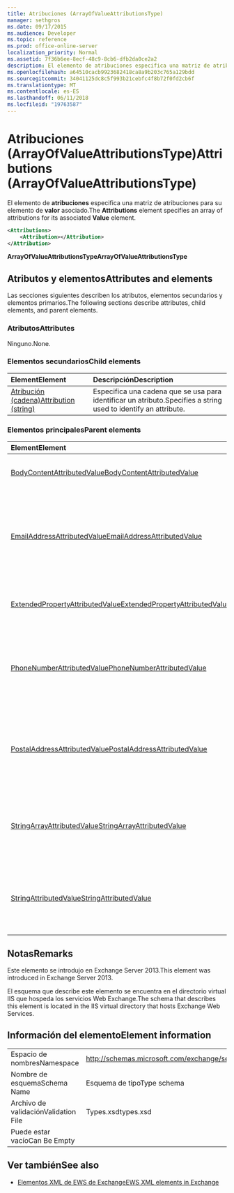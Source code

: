```yaml
---
title: Atribuciones (ArrayOfValueAttributionsType)
manager: sethgros
ms.date: 09/17/2015
ms.audience: Developer
ms.topic: reference
ms.prod: office-online-server
localization_priority: Normal
ms.assetid: 7f36b6ee-8ecf-48c9-8cb6-dfb2da0ce2a2
description: El elemento de atribuciones especifica una matriz de atribuciones para su elemento de valor asociado.
ms.openlocfilehash: a64510cacb9923682418ca8a9b203c765a129bdd
ms.sourcegitcommit: 34041125dc8c5f993b21cebfc4f8b72f0fd2cb6f
ms.translationtype: MT
ms.contentlocale: es-ES
ms.lasthandoff: 06/11/2018
ms.locfileid: "19763587"
---
```

# <a name="attributions-arrayofvalueattributionstype"></a><span data-ttu-id="0fe9f-103">Atribuciones (ArrayOfValueAttributionsType)</span><span class="sxs-lookup"><span data-stu-id="0fe9f-103">Attributions (ArrayOfValueAttributionsType)</span></span>

<span data-ttu-id="0fe9f-104">El elemento de **atribuciones** especifica una matriz de atribuciones para su elemento de **valor** asociado.</span><span class="sxs-lookup"><span data-stu-id="0fe9f-104">The **Attributions** element specifies an array of attributions for its associated **Value** element.</span></span> 
  
```XML
<Attributions>
    <Attribution></Attribution>
</Attribution>
```

 <span data-ttu-id="0fe9f-105">**ArrayOfValueAttributionsType**</span><span class="sxs-lookup"><span data-stu-id="0fe9f-105">**ArrayOfValueAttributionsType**</span></span>
## <a name="attributes-and-elements"></a><span data-ttu-id="0fe9f-106">Atributos y elementos</span><span class="sxs-lookup"><span data-stu-id="0fe9f-106">Attributes and elements</span></span>

<span data-ttu-id="0fe9f-107">Las secciones siguientes describen los atributos, elementos secundarios y elementos primarios.</span><span class="sxs-lookup"><span data-stu-id="0fe9f-107">The following sections describe attributes, child elements, and parent elements.</span></span>
  
### <a name="attributes"></a><span data-ttu-id="0fe9f-108">Atributos</span><span class="sxs-lookup"><span data-stu-id="0fe9f-108">Attributes</span></span>

<span data-ttu-id="0fe9f-109">Ninguno.</span><span class="sxs-lookup"><span data-stu-id="0fe9f-109">None.</span></span>
  
### <a name="child-elements"></a><span data-ttu-id="0fe9f-110">Elementos secundarios</span><span class="sxs-lookup"><span data-stu-id="0fe9f-110">Child elements</span></span>

|<span data-ttu-id="0fe9f-111">**Element**</span><span class="sxs-lookup"><span data-stu-id="0fe9f-111">**Element**</span></span>|<span data-ttu-id="0fe9f-112">**Descripción**</span><span class="sxs-lookup"><span data-stu-id="0fe9f-112">**Description**</span></span>|
|:-----|:-----|
|[<span data-ttu-id="0fe9f-113">Atribución (cadena)</span><span class="sxs-lookup"><span data-stu-id="0fe9f-113">Attribution (string)</span></span>](attribution-string.md) <br/> |<span data-ttu-id="0fe9f-114">Especifica una cadena que se usa para identificar un atributo.</span><span class="sxs-lookup"><span data-stu-id="0fe9f-114">Specifies a string used to identify an attribute.</span></span>  <br/> |
   
### <a name="parent-elements"></a><span data-ttu-id="0fe9f-115">Elementos principales</span><span class="sxs-lookup"><span data-stu-id="0fe9f-115">Parent elements</span></span>

|<span data-ttu-id="0fe9f-116">**Element**</span><span class="sxs-lookup"><span data-stu-id="0fe9f-116">**Element**</span></span>|<span data-ttu-id="0fe9f-117">**Descripción**</span><span class="sxs-lookup"><span data-stu-id="0fe9f-117">**Description**</span></span>|
|:-----|:-----|
|[<span data-ttu-id="0fe9f-118">BodyContentAttributedValue</span><span class="sxs-lookup"><span data-stu-id="0fe9f-118">BodyContentAttributedValue</span></span>](bodycontentattributedvalue.md) <br/> |<span data-ttu-id="0fe9f-119">Especifica el contenido del cuerpo de un elemento.</span><span class="sxs-lookup"><span data-stu-id="0fe9f-119">Specifies the body content of an item.</span></span>  <br/> |
|[<span data-ttu-id="0fe9f-120">EmailAddressAttributedValue</span><span class="sxs-lookup"><span data-stu-id="0fe9f-120">EmailAddressAttributedValue</span></span>](emailaddressattributedvalue.md) <br/> |<span data-ttu-id="0fe9f-121">Especifica una instancia de una matriz de direcciones de correo electrónico y sus atribuciones asociados.</span><span class="sxs-lookup"><span data-stu-id="0fe9f-121">Specifies an instance of an array of email addresses and their associated attributions.</span></span>  <br/> |
|[<span data-ttu-id="0fe9f-122">ExtendedPropertyAttributedValue</span><span class="sxs-lookup"><span data-stu-id="0fe9f-122">ExtendedPropertyAttributedValue</span></span>](extendedpropertyattributedvalue.md) <br/> |<span data-ttu-id="0fe9f-123">Especifica las propiedades extendidas para un rol.</span><span class="sxs-lookup"><span data-stu-id="0fe9f-123">Specifies extended properties for a persona.</span></span>  <br/> |
|[<span data-ttu-id="0fe9f-124">PhoneNumberAttributedValue</span><span class="sxs-lookup"><span data-stu-id="0fe9f-124">PhoneNumberAttributedValue</span></span>](phonenumberattributedvalue.md) <br/> |<span data-ttu-id="0fe9f-125">Especifica una instancia de una matriz de números de teléfono y sus atribuciones asociados.</span><span class="sxs-lookup"><span data-stu-id="0fe9f-125">Specifies an instance of an array of phone numbers and their associated attributions.</span></span>  <br/> |
|[<span data-ttu-id="0fe9f-126">PostalAddressAttributedValue</span><span class="sxs-lookup"><span data-stu-id="0fe9f-126">PostalAddressAttributedValue</span></span>](postaladdressattributedvalue.md) <br/> |<span data-ttu-id="0fe9f-127">Especifica una instancia de una matriz de direcciones postales y sus atribuciones asociados.</span><span class="sxs-lookup"><span data-stu-id="0fe9f-127">Specifies an instance of an array of postal addresses and their associated attributions.</span></span>  <br/> |
|[<span data-ttu-id="0fe9f-128">StringArrayAttributedValue</span><span class="sxs-lookup"><span data-stu-id="0fe9f-128">StringArrayAttributedValue</span></span>](stringarrayattributedvalue.md) <br/> |<span data-ttu-id="0fe9f-129">Especifica una instancia de una matriz de datos de cadena de un elemento de la persona.</span><span class="sxs-lookup"><span data-stu-id="0fe9f-129">Specifies an instance of an array of string data for a persona element.</span></span>  <br/> |
|[<span data-ttu-id="0fe9f-130">StringAttributedValue</span><span class="sxs-lookup"><span data-stu-id="0fe9f-130">StringAttributedValue</span></span>](stringattributedvalue.md) <br/> |<span data-ttu-id="0fe9f-131">Especifica una instancia de una matriz de atributos asociados con un elemento de la persona.</span><span class="sxs-lookup"><span data-stu-id="0fe9f-131">Specifies an instance in an array of attributes associated with a persona element.</span></span>  <br/> |
   
## <a name="remarks"></a><span data-ttu-id="0fe9f-132">Notas</span><span class="sxs-lookup"><span data-stu-id="0fe9f-132">Remarks</span></span>

<span data-ttu-id="0fe9f-133">Este elemento se introdujo en Exchange Server 2013.</span><span class="sxs-lookup"><span data-stu-id="0fe9f-133">This element was introduced in Exchange Server 2013.</span></span>
  
<span data-ttu-id="0fe9f-134">El esquema que describe este elemento se encuentra en el directorio virtual IIS que hospeda los servicios Web Exchange.</span><span class="sxs-lookup"><span data-stu-id="0fe9f-134">The schema that describes this element is located in the IIS virtual directory that hosts Exchange Web Services.</span></span>
  
## <a name="element-information"></a><span data-ttu-id="0fe9f-135">Información del elemento</span><span class="sxs-lookup"><span data-stu-id="0fe9f-135">Element information</span></span>

|||
|:-----|:-----|
|<span data-ttu-id="0fe9f-136">Espacio de nombres</span><span class="sxs-lookup"><span data-stu-id="0fe9f-136">Namespace</span></span>  <br/> |http://schemas.microsoft.com/exchange/services/2006/types  <br/> |
|<span data-ttu-id="0fe9f-137">Nombre de esquema</span><span class="sxs-lookup"><span data-stu-id="0fe9f-137">Schema Name</span></span>  <br/> |<span data-ttu-id="0fe9f-138">Esquema de tipo</span><span class="sxs-lookup"><span data-stu-id="0fe9f-138">Type schema</span></span>  <br/> |
|<span data-ttu-id="0fe9f-139">Archivo de validación</span><span class="sxs-lookup"><span data-stu-id="0fe9f-139">Validation File</span></span>  <br/> |<span data-ttu-id="0fe9f-140">Types.xsd</span><span class="sxs-lookup"><span data-stu-id="0fe9f-140">types.xsd</span></span>  <br/> |
|<span data-ttu-id="0fe9f-141">Puede estar vacío</span><span class="sxs-lookup"><span data-stu-id="0fe9f-141">Can Be Empty</span></span>  <br/> ||
   
## <a name="see-also"></a><span data-ttu-id="0fe9f-142">Ver también</span><span class="sxs-lookup"><span data-stu-id="0fe9f-142">See also</span></span>

- [<span data-ttu-id="0fe9f-143">Elementos XML de EWS de Exchange</span><span class="sxs-lookup"><span data-stu-id="0fe9f-143">EWS XML elements in Exchange</span></span>](ews-xml-elements-in-exchange.md)


